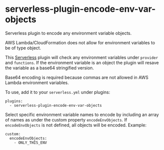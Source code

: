 # serverless-plugin-encode-env-var-objects

Serverless plugin to encode any environment variable objects.

AWS Lambda/CloudFormation does not allow for environment variables to be of type object.

This [Serverless](http://serverless.com) plugin will check any environment variables under `provider` and `functions`.  If the environment variable is an object the plugin will resave the variable as a base64 stringified version.

Base64 encoding is required because commas are not allowed in AWS Lambda environment variables.

To use, add it to your `serverless.yml` under plugins:

```
plugins:
  - serverless-plugin-encode-env-var-objects
```

Select specific environment variable names to encode by including an array of names as under the custom property `encodeEnvObjects`. If `encodeEnvObjects` is not defined, all objects will be encoded. Example:

```
custom:
  encodeEnvObjects:
    - ONLY_THIS_ENV
```
